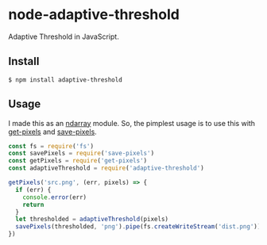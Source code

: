 # node-adaptive-threshold

Adaptive Threshold in JavaScript.

## Install

```
$ npm install adaptive-threshold
```

## Usage

I made this as an [ndarray](https://github.com/scijs/ndarray) module. So, the pimplest usage is to use this with [get-pixels](https://github.com/scijs/get-pixels) and [save-pixels](https://github.com/scijs/save-pixels).

```js
const fs = require('fs')
const savePixels = require('save-pixels')
const getPixels = require('get-pixels')
const adaptiveThreshold = require('adaptive-threshold')

getPixels('src.png', (err, pixels) => {
  if (err) {
    console.error(err)
    return
  }
  let thresholded = adaptiveThreshold(pixels)
  savePixels(thresholded, 'png').pipe(fs.createWriteStream('dist.png'))
})
```
